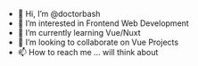 - 👋 Hi, I’m @doctorbash
- 👀 I’m interested in Frontend Web Development
- 🌱 I’m currently learning Vue/Nuxt
- 💞️ I’m looking to collaborate on Vue Projects
- 📫 How to reach me ... will think about

<!---
doctorbash/doctorbash is a ✨ special ✨ repository because its `README.md` (this file) appears on your GitHub profile.
You can click the Preview link to take a look at your changes.
--->
